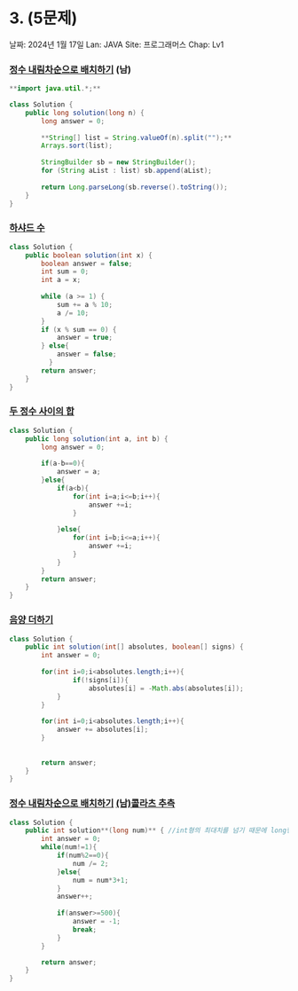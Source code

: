 # 3. (5문제)

날짜: 2024년 1월 17일
Lan: JAVA
Site: 프로그래머스
Chap: Lv1

### [정수 내림차순으로 배치하기](https://school.programmers.co.kr/learn/courses/30/lessons/12933) (남)

```java
**import java.util.*;**

class Solution {
    public long solution(long n) {
        long answer = 0;
        
        **String[] list = String.valueOf(n).split("");**
        Arrays.sort(list);
 
        StringBuilder sb = new StringBuilder();
        for (String aList : list) sb.append(aList);
 
        return Long.parseLong(sb.reverse().toString());
    }
}
```

### [하샤드 수](https://school.programmers.co.kr/learn/courses/30/lessons/12947)

```java
class Solution {
    public boolean solution(int x) {
        boolean answer = false;
        int sum = 0;
        int a = x;
  
		while (a >= 1) {
			sum += a % 10;
			a /= 10;
		}
        if (x % sum == 0) {
			answer = true;
		} else{
			answer = false;
          }
        return answer;
    }
}
```

### [두 정수 사이의 합](https://school.programmers.co.kr/learn/courses/30/lessons/12912)

```java
class Solution {
    public long solution(int a, int b) {
        long answer = 0;
        
        if(a-b==0){
            answer = a;
        }else{
            if(a<b){
                for(int i=a;i<=b;i++){
                    answer +=i;
                }
                
            }else{
                for(int i=b;i<=a;i++){
                    answer +=i;
                }
            }
        }
        return answer;
    }
}
```

### [음양 더하기](https://school.programmers.co.kr/learn/courses/30/lessons/76501)

```java
class Solution {
    public int solution(int[] absolutes, boolean[] signs) {
        int answer = 0;
        
        for(int i=0;i<absolutes.length;i++){
                if(!signs[i]){
                    absolutes[i] = -Math.abs(absolutes[i]);
            }
        }
        
        for(int i=0;i<absolutes.length;i++){
            answer += absolutes[i];
        }
        
        
        return answer;
    }
}
```

### [정수 내림차순으로 배치하기](https://school.programmers.co.kr/learn/courses/30/lessons/12933) [(남)콜라츠 추측](https://school.programmers.co.kr/learn/courses/30/lessons/12943)

```java
class Solution {
    public int solution**(long num)** { //int형의 최대치를 넘기 때문에 long형으로
        int answer = 0;
        while(num!=1){
            if(num%2==0){
                num /= 2;
            }else{
                num = num*3+1;
            }
            answer++;
            
            if(answer>=500){
                answer = -1;
                break;
            }
        }

        return answer;
    }
}
```